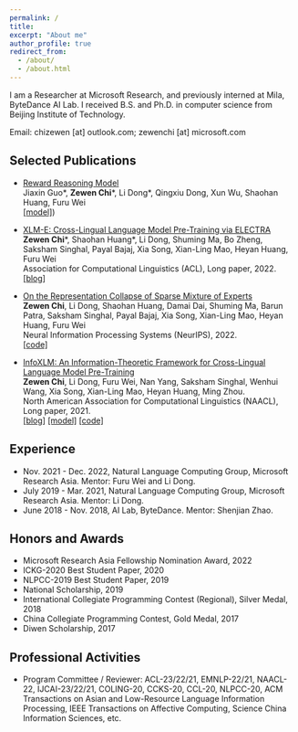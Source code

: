 ```yaml
---
permalink: /
title: 
excerpt: "About me"
author_profile: true
redirect_from: 
  - /about/
  - /about.html
---
```


I am a Researcher at Microsoft Research, and previously interned at Mila, ByteDance AI Lab. I received B.S. and Ph.D. in computer science from Beijing Institute of Technology.

Email: chizewen [at] outlook.com; zewenchi [at] microsoft.com



Selected Publications
------

- [Reward Reasoning Model](https://arxiv.org/abs/2505.14674)
<br/>Jiaxin Guo*, **Zewen Chi***, Li Dong*, Qingxiu Dong, Xun Wu, Shaohan Huang, Furu Wei
<br/>[\[model\]](https://huggingface.co/Reward-Reasoning))

- [XLM-E: Cross-Lingual Language Model Pre-Training via ELECTRA](https://aclanthology.org/2022.acl-long.427/)
<br/>**Zewen Chi***, Shaohan Huang*, Li Dong, Shuming Ma, Bo Zheng, Saksham Singhal, Payal Bajaj, Xia Song, Xian-Ling Mao, Heyan Huang, Furu Wei
<br/>Association for Computational Linguistics (ACL), Long paper, 2022.
<br/>[\[blog\]](https://www.microsoft.com/en-us/research/blog/microsoft-turing-universal-language-representation-model-t-ulrv5-tops-xtreme-leaderboard-and-trains-100x-faster/)

- [On the Representation Collapse of Sparse Mixture of Experts](https://openreview.net/forum?id=mWaYC6CZf5)
<br/>**Zewen Chi**, Li Dong, Shaohan Huang, Damai Dai, Shuming Ma, Barun Patra, Saksham Singhal, Payal Bajaj, Xia Song, Xian-Ling Mao, Heyan Huang, Furu Wei
<br/>Neural Information Processing Systems (NeurIPS), 2022.
<br/>[\[code\]](https://github.com/microsoft/torchscale)

- [InfoXLM: An Information-Theoretic Framework for Cross-Lingual Language Model Pre-Training](https://aclanthology.org/2021.naacl-main.280/)
<br/>**Zewen Chi**, Li Dong, Furu Wei, Nan Yang, Saksham Singhal, Wenhui Wang, Xia Song, Xian-Ling Mao, Heyan Huang, Ming Zhou.
<br/>North American Association for Computational Linguistics (NAACL), Long paper, 2021.
<br/>[\[blog\]](https://www.microsoft.com/en-us/research/blog/microsoft-turing-universal-language-representation-model-t-ulrv2-tops-xtreme-leaderboard/)
[\[model\]](https://huggingface.co/microsoft/infoxlm-large)
[\[code\]](https://github.com/microsoft/unilm)

Experience
------
- Nov. 2021 - Dec. 2022, Natural Language Computing Group, Microsoft Research Asia. Mentor: Furu Wei and Li Dong.
- July 2019 - Mar. 2021, Natural Language Computing Group, Microsoft Research Asia. Mentor: Li Dong.
- June 2018 - Nov. 2018, AI Lab, ByteDance. Mentor: Shenjian Zhao.

Honors and Awards
------
- Microsoft Research Asia Fellowship Nomination Award, 2022
- ICKG-2020 Best Student Paper, 2020
- NLPCC-2019 Best Student Paper, 2019
- National Scholarship, 2019
- International Collegiate Programming Contest (Regional), Silver Medal, 2018
- China Collegiate Programming Contest, Gold Medal, 2017
- Diwen Scholarship, 2017

Professional Activities
------
- Program Committee / Reviewer: ACL-23/22/21, EMNLP-22/21, NAACL-22, IJCAI-23/22/21, COLING-20, CCKS-20, CCL-20, NLPCC-20, ACM Transactions on Asian and Low-Resource Language Information Processing, IEEE Transactions on Affective Computing, Science China Information Sciences, etc.
